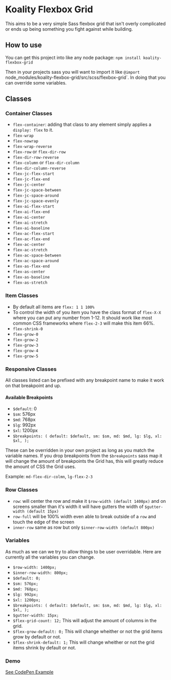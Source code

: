 # Koality Flexbox Grid

This aims to be a very simple Sass flexbox grid that isn't overly complicated or ends up being something you fight against while building.

## How to use

You can get this project into like any node package: `npm install koality-flexbox-grid`

Then in your projects sass you will want to import it like `@import `node_modules/koality-flexbox-grid/src/scss/flexbox-grid`. In doing that you can override some variables.

## Classes

### Container Classes

* `flex-container`: adding that class to any element simply applies a `display: flex` to it.
* `flex-wrap`
* `flex-nowrap`
* `flex-wrap-reverse`
* `flex-row` or `flex-dir-row`
* `flex-dir-row-reverse`
* `flex-column` or `flex-dir-column`
* `flex-dir-column-reverse`
* `flex-jc-flex-start`
* `flex-jc-flex-end`
* `flex-jc-center`
* `flex-jc-space-between`
* `flex-jc-space-around`
* `flex-jc-space-evenly`
* `flex-ai-flex-start`
* `flex-ai-flex-end`
* `flex-ai-center`
* `flex-ai-stretch`
* `flex-ai-baseline`
* `flex-ac-flex-start`
* `flex-ac-flex-end`
* `flex-ac-center`
* `flex-ac-stretch`
* `flex-ac-space-between`
* `flex-ac-space-around`
* `flex-as-flex-end`
* `flex-as-center`
* `flex-as-baseline`
* `flex-as-stretch`

### Item Classes

* By default all items are `flex: 1 1 100%`
* To control the width of you item you have the class format of `flex-X-X` where you can put any number from 1-12. It should work like most common CSS frameworks where `flex-2-3` will make this item 66%.
* `flex-shrink-0`
* `flex-grow-0`
* `flex-grow-2`
* `flex-grow-3`
* `flex-grow-4`
* `flex-grow-5`

### Responsive Classes

All classes listed can be prefixed with any breakpoint name to make it work on that breakpoint and up.

#### Available Breakpoints

* `$default`: 0
* `$sm`: 576px
* `$md`: 768px
* `$lg`: 992px
* `$xl`: 1200px
* `
$breakpoints: (
  default: $default,
  sm: $sm,
  md: $md,
  lg: $lg,
  xl: $xl,
);
`

These can be overridden in your own project as long as you match the variable names. If you drop breakpoints from the `$breakpoints` sass map it will change the amount of breakpoints the Grid has, this will greatly reduce the amount of CSS the Grid uses.

Example:
`md-flex-dir-colmn`, `lg-flex-2-3`

### Row Classes

* `row`: will center the row and make it `$row-width (default 1400px)` and on screens smaller than it's width it will have gutters the width of `$gutter-width (default 15px)`
* `row-full` will be 100% width even able to break outside of a `row` and touch the edge of the screen
* `inner-row` same as row but only `$inner-row-width (default 800px)`

### Variables

As much as we can we try to allow things to be user overridable. Here are currently all the variables you can change.

* `$row-width: 1400px;`
* `$inner-row-width: 800px;`
* `$default: 0;`
* `$sm: 576px;`
* `$md: 768px;`
* `$lg: 992px;`
* `$xl: 1200px;`
* `
$breakpoints: (
  default: $default,
  sm: $sm,
  md: $md,
  lg: $lg,
  xl: $xl,
);
`
* `$gutter-width: 15px;`
* `$flex-grid-count: 12;` This will adjust the amount of columns in the grid.
* `$flex-grow-default: 0;` This will change wheither or not the grid items grow by default or not.
* `$flex-shrink-default: 1;` This will change wheither or not the grid items shrink by default or not.

### Demo
[See CodePen Example](https://codepen.io/fabean/pen/POerBX)

